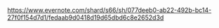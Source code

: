 https://www.evernote.com/shard/s66/sh/077deeb0-ab22-492b-bc14-27f0f154d7d1/fedaab9d0418d19d65dbd6c8e2652d3d
